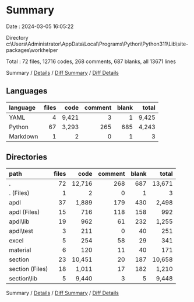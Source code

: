 # Summary

Date : 2024-03-05 16:05:22

Directory c:\\Users\\Administrator\\AppData\\Local\\Programs\\Python\\Python311\\Lib\\site-packages\\workhelper

Total : 72 files,  12716 codes, 268 comments, 687 blanks, all 13671 lines

Summary / [Details](details.md) / [Diff Summary](diff.md) / [Diff Details](diff-details.md)

## Languages
| language | files | code | comment | blank | total |
| :--- | ---: | ---: | ---: | ---: | ---: |
| YAML | 4 | 9,421 | 3 | 1 | 9,425 |
| Python | 67 | 3,293 | 265 | 685 | 4,243 |
| Markdown | 1 | 2 | 0 | 1 | 3 |

## Directories
| path | files | code | comment | blank | total |
| :--- | ---: | ---: | ---: | ---: | ---: |
| . | 72 | 12,716 | 268 | 687 | 13,671 |
| . (Files) | 1 | 2 | 0 | 1 | 3 |
| apdl | 37 | 1,889 | 179 | 430 | 2,498 |
| apdl (Files) | 15 | 716 | 118 | 158 | 992 |
| apdl\\lib | 19 | 962 | 61 | 232 | 1,255 |
| apdl\\test | 3 | 211 | 0 | 40 | 251 |
| excel | 5 | 254 | 58 | 29 | 341 |
| material | 6 | 120 | 11 | 40 | 171 |
| section | 23 | 10,451 | 20 | 187 | 10,658 |
| section (Files) | 18 | 1,011 | 17 | 182 | 1,210 |
| section\\lib | 5 | 9,440 | 3 | 5 | 9,448 |

Summary / [Details](details.md) / [Diff Summary](diff.md) / [Diff Details](diff-details.md)